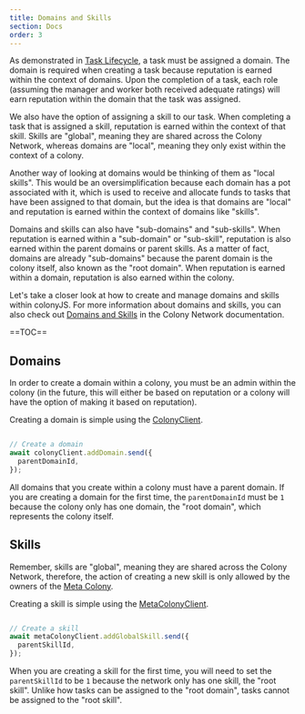 ```yaml
---
title: Domains and Skills
section: Docs
order: 3
---
```


As demonstrated in [Task Lifecycle](/colonyjs/docs-task-lifecycle/), a task must be assigned a domain. The domain is required when creating a task because reputation is earned within the context of domains. Upon the completion of a task, each role (assuming the manager and worker both received adequate ratings) will earn reputation within the domain that the task was assigned.

We also have the option of assigning a skill to our task. When completing a task that is assigned a skill, reputation is earned within the context of that skill. Skills are "global", meaning they are shared across the Colony Network, whereas domains are "local", meaning they only exist within the context of a colony.

Another way of looking at domains would be thinking of them as "local skills". This would be an oversimplification because each domain has a pot associated with it, which is used to receive and allocate funds to tasks that have been assigned to that domain, but the idea is that domains are "local" and reputation is earned within the context of domains like "skills".

Domains and skills can also have "sub-domains" and "sub-skills". When reputation is earned within a "sub-domain" or "sub-skill", reputation is also earned within the parent domains or parent skills. As a matter of fact, domains are already "sub-domains" because the parent domain is the colony itself, also known as the "root domain". When reputation is earned within a domain, reputation is also earned within the colony.

Let's take a closer look at how to create and manage domains and skills within colonyJS. For more information about domains and skills, you can also check out [Domains and Skills](/colonynetwork/docs-domains-and-skills/) in the Colony Network documentation.


==TOC==


## Domains

In order to create a domain within a colony, you must be an admin within the colony (in the future, this will either be based on reputation or a colony will have the option of making it based on reputation).

Creating a domain is simple using the [ColonyClient](/colonyjs/api-colonyclient).

```js

// Create a domain
await colonyClient.addDomain.send({
  parentDomainId,
});

```

All domains that you create within a colony must have a parent domain. If you are creating a domain for the first time, the `parentDomainId` must be `1` because the colony only has one domain, the "root domain", which represents the colony itself.

## Skills

Remember, skills are "global", meaning they are shared across the Colony Network, therefore, the action of creating a new skill is only allowed by the owners of the [Meta Colony](/colonynetwork/docs-the-meta-colony-and-clny).

Creating a skill is simple using the [MetaColonyClient](/colonyjs/api-metacolonyclient).

```js

// Create a skill
await metaColonyClient.addGlobalSkill.send({
  parentSkillId,
});

```

When you are creating a skill for the first time, you will need to set the `parentSkillId` to be `1` because the network only has one skill, the "root skill". Unlike how tasks can be assigned to the "root domain", tasks cannot be assigned to the "root skill".
